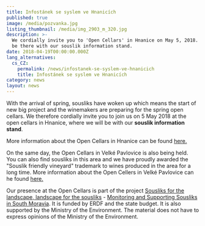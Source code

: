 ```yaml
---
title: Infostánek se syslem ve Hnanicích
published: true
image: /media/pozvanka.jpg
listing_thumbnail: /media/img_2903_m_320.jpg
description: >-
  We cordially invite you to 'Open Cellars' in Hnanice on May 5, 2018. We will
  be there with our souslik information stand.
date: 2018-04-19T00:00:00.000Z
lang_alternatives:
  cs_CZ:
    permalink: /news/infostanek-se-syslem-ve-hnanicich
    title: Infostánek se syslem ve Hnanicích
category: news
layout: news
---
```

With the arrival of spring, sousliks have woken up which means the start of new big project and the winemakers are preparing for the spring open cellars. We therefore cordially invite you to join us on 5 May 2018 at the open cellars in Hnanice, where we will be with our **souslik information stand**.

More information about the Open Cellars in Hnanice can be found [here.](https://www.wineofczechrepublic.cz/akce-a-novinky/kalendar-akci/10563-otevrene-sklepy-hnanice.html)

On the same day, the Open Cellars in Velké Pavlovice is also being held. You can also find sousliks in this area and we have proudly awarded the "Souslik friendly vineyard" trademark to wines produced in the area for a long time. More information about the Open Cellers in Velké Pavlovice can he found [here.](http://www.vinozvelkychpavlovic.cz/majove-otevrene-sklepy-2018)

Our presence at the Open Cellars is part of the project [Sousliks for the landscape, landscape for the sousliks](/projects/sousliks-for-the-landscape-landscape-for-sousliks) - [Monitoring and Supporting Sousliks in South Moravia](/projects/sousliks-for-the-landscape-landscape-for-sousliks). It is funded by ERDF and the state budget. It is also supported by the Ministry of the Environment. The material does not have to express opinions of the Ministry of the Environment.
